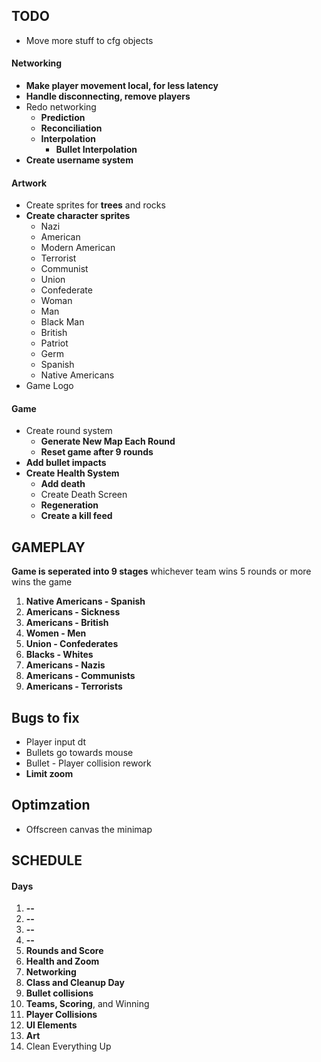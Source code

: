 ## TODO

* Move more stuff to cfg objects

#### Networking
* **Make player movement local, for less latency**
* **Handle disconnecting, remove players**
* Redo networking
  * **Prediction**
  * **Reconciliation**
  * **Interpolation**
    * **Bullet Interpolation**
* **Create username system**

#### Artwork
* Create sprites for **trees** and rocks
* **Create character sprites**
  * Nazi
  * American
  * Modern American
  * Terrorist
  * Communist
  * Union
  * Confederate
  * Woman
  * Man
  * Black Man
  * British
  * Patriot
  * Germ
  * Spanish
  * Native Americans
* Game Logo

#### Game
* Create round system
  * **Generate New Map Each Round**
  * **Reset game after 9 rounds**
* **Add bullet impacts**
* **Create Health System**
  * **Add death**
  * Create Death Screen
  * **Regeneration**
  * **Create a kill feed**



## GAMEPLAY

**Game is seperated into 9 stages** whichever team wins 5 rounds or more wins the game
1. **Native Americans - Spanish**
2. **Americans - Sickness**
3. **Americans - British**
4. **Women - Men**
5. **Union - Confederates**
6. **Blacks - Whites**
7. **Americans - Nazis**
8. **Americans - Communists**
9. **Americans - Terrorists**

## Bugs to fix

* Player input dt
* Bullets go towards mouse
* Bullet - Player collision rework
* **Limit zoom**

## Optimzation

* Offscreen canvas the minimap

## SCHEDULE

#### Days
1. **--**
2. **--**
3. **--**
4. **--**
5. **Rounds and Score**
6. **Health and Zoom**
7. **Networking**
8. **Class and Cleanup Day**
9. **Bullet collisions**
10. **Teams, Scoring**, and Winning
11. **Player Collisions**
12. **UI Elements**
13. **Art**
14. Clean Everything Up
